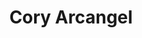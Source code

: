 ---
ee_id: '2148'
site: '1'
type: '2'
long_id: 2005-032 Cory Arcangel (Monograph)
url: 2006-032-cory-arcangel-monograph
title: 'Cory Arcangel '
year: '2006'
medium:
commission:
add_credit:
dims: 9.25 x 6.5 x 0.35 inches
pitch:
ps:
live_url:
related:
youtube:
imgs: 2005-032-migros-monograph-full-database-ih.jpg
subheading: "(Monograph)"
year2: '2006'
download:
add_credits:
related_code:
layout: things-i-made
---